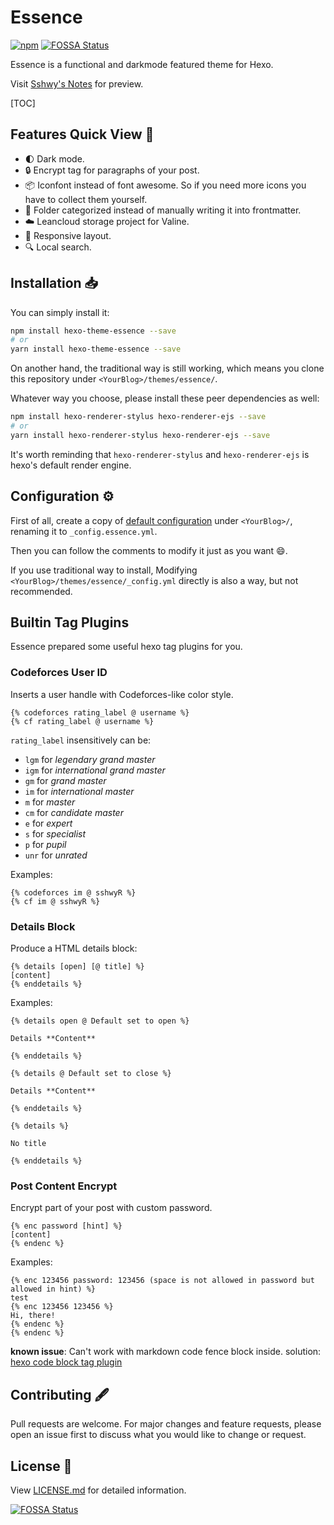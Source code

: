# Essence

[![npm](https://img.shields.io/npm/v/hexo-theme-essence)](https://www.npmjs.com/package/hexo-theme-essence) [![FOSSA Status](https://app.fossa.com/api/projects/git%2Bgithub.com%2Fsshwy%2Fhexo-theme-essence.svg?type=shield)](https://app.fossa.com/projects/git%2Bgithub.com%2Fsshwy%2Fhexo-theme-essence?ref=badge_shield)

Essence is a functional and darkmode featured theme for Hexo.

Visit [Sshwy's Notes](https://notes.sshwy.name) for preview.

[TOC]

## Features Quick View :hammer:

- :first_quarter_moon: Dark mode.
- :lock: Encrypt tag for paragraphs of your post.
- :package: Iconfont instead of font awesome. So if you need more icons you have to collect them yourself.
- :open_file_folder: Folder categorized instead of manually writing it into frontmatter.
- :cloud: Leancloud storage project for Valine.
- :iphone: Responsive layout.
- :mag: Local search.

## Installation :inbox_tray:

You can simply install it:

```bash
npm install hexo-theme-essence --save
# or
yarn install hexo-theme-essence --save
```

On another hand, the traditional way is still working, which means you clone this repository under `<YourBlog>/themes/essence/`.

Whatever way you choose, please install these peer dependencies as well:

```bash
npm install hexo-renderer-stylus hexo-renderer-ejs --save
# or
yarn install hexo-renderer-stylus hexo-renderer-ejs --save
```

It's worth reminding that `hexo-renderer-stylus` and `hexo-renderer-ejs` is hexo's default render engine.

## Configuration :gear:

First of all, create a copy of [default configuration](https://github.com/sshwy/hexo-theme-essence/blob/main/_config.yml) under `<YourBlog>/`, renaming it to `_config.essence.yml`. 

Then you can follow the comments to modify it just as you want :smile:.

If you use traditional way to install, Modifying `<YourBlog>/themes/essence/_config.yml` directly is also a way, but not recommended.

## Builtin Tag Plugins

Essence prepared some useful hexo tag plugins for you.

### Codeforces User ID

Inserts a user handle with Codeforces-like color style.

```
{% codeforces rating_label @ username %}
{% cf rating_label @ username %}
```

`rating_label` insensitively can be:

- `lgm` for *legendary grand master*
- `igm` for *international grand master*
- `gm` for *grand master*
- `im` for *international master*
- `m` for *master*
- `cm` for *candidate master*
- `e` for *expert*
- `s` for *specialist*
- `p` for *pupil*
- `unr` for *unrated*

Examples:

```
{% codeforces im @ sshwyR %}
{% cf im @ sshwyR %}
```

### Details Block

Produce a HTML details block:

```
{% details [open] [@ title] %}
[content]
{% enddetails %}
```

Examples:

```
{% details open @ Default set to open %}

Details **Content**

{% enddetails %}
```

```
{% details @ Default set to close %}

Details **Content**

{% enddetails %}
```

```
{% details %}

No title

{% enddetails %}
```

### Post Content Encrypt

Encrypt part of your post with custom password.

```
{% enc password [hint] %}
[content]
{% endenc %}
```

Examples:

```
{% enc 123456 password: 123456 (space is not allowed in password but allowed in hint) %}
test
{% enc 123456 123456 %}
Hi, there!
{% endenc %}
{% endenc %}
```

**known issue**: Can't work with markdown code fence block inside. solution: [hexo code block tag plugin](https://hexo.io/docs/tag-plugins.html#Code-Block)

## Contributing :fountain_pen:

Pull requests are welcome. For major changes and feature requests, please open an issue first to discuss what you would like to change or request.

## License :page_facing_up:

View [LICENSE.md](./LICENSE.md) for detailed information.

[![FOSSA Status](https://app.fossa.com/api/projects/git%2Bgithub.com%2Fsshwy%2Fhexo-theme-essence.svg?type=large)](https://app.fossa.com/projects/git%2Bgithub.com%2Fsshwy%2Fhexo-theme-essence?ref=badge_large)
